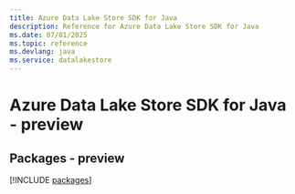 ```yaml
---
title: Azure Data Lake Store SDK for Java
description: Reference for Azure Data Lake Store SDK for Java
ms.date: 07/01/2025
ms.topic: reference
ms.devlang: java
ms.service: datalakestore
---
```

# Azure Data Lake Store SDK for Java - preview
## Packages - preview
[!INCLUDE [packages](data-lake-store-index.md)]